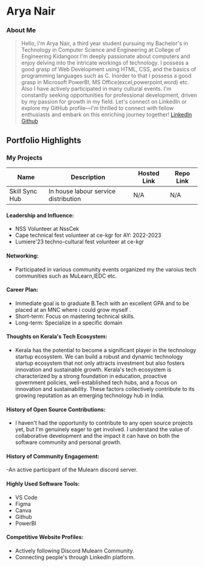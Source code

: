 # Arya Nair

### About Me

> Hello, I'm Arya Nair, a third year student pursuing my Bachelor's in Technology in Computer Science and Engineering at College of Engineering Kidangoor.I'm deeply passionate about computers and enjoy delving into the intricate workings of technology. I possess a good grasp of Web Development using HTML, CSS, and the basics of programming languages such as C.
  Inorder to that I possess a good grasp in Microsoft PowerBI, MS Office(excel,powerpoint,word) etc. Also I have actively participated in many cultural events.
  I'm constantly seeking opportunities for professional development, driven by my passion for growth in my field. 
 Let's connect on LinkedIn or explore my GitHub profile—I'm thrilled to connect with fellow enthusiasts and embark on this enriching journey together! <a href="https://www.linkedin.com/in/arya-nair-838731227/">LinkedIn</a> <a href="https://github.com/Aryanair10">Github</a>

## Portfolio Highlights

### My Projects

| Name                | Description                                                               | Hosted Link                              | Repo Link                                                      |
|---------------------|---------------------------------------------------------------------------|------------------------------------------|----------------------------------------------------------------|
| Skill Sync Hub      |  In house labour service distribution                                     | N/A                                      | N/A                                                            |


#### Leadership and Influence:

- NSS Volunteer at NssCek
- Cape technical fest volunteer at ce-kgr for AY: 2022-2023
- Lumiere'23 techno-cultural fest volunteer at ce-kgr

#### Networking:

- Participated in various community events organized my the varoius tech communities such as MuLearn,IEDC etc.

#### Career Plan:
- Immediate goal is to graduate B.Tech with an excellent GPA and to be placed at an MNC where i could grow myself .
- Short-term: Focus on mastering technical skills.
- Long-term: Specialize in a specific domain


#### Thoughts on Kerala's Tech Ecosystem:

- Kerala has the potential to become a significant player in the technology startup ecosystem. We can build a robust and dynamic technology startup ecosystem that not only attracts investment but also fosters innovation and sustainable growth. Kerala's tech ecosystem is characterized by a strong foundation in education, proactive government policies, well-established tech hubs, and a focus on innovation and sustainability. These factors collectively contribute to its growing reputation as an emerging technology hub in India.

#### History of Open Source Contributions:

- I haven't had the opportunity to contribute to any open source projects yet, but I'm genuinely eager to get involved. I understand the value of collaborative development and the impact it can have on both the software community and personal growth. 

#### History of Community Engagement:

-An active participant of the Mulearn discord server. 

#### Highly Used Software Tools:

- VS Code
- Figma
- Canva
- Github
- PowerBI

#### Competitive Website Profiles:

- Actively following Discord Mulearn Community.
- Connecting people's through LinkedIn platform.



